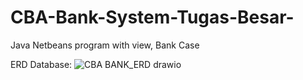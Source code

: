 # CBA-Bank-System-Tugas-Besar-
Java Netbeans program with view, Bank Case

ERD Database:
![CBA BANK_ERD drawio](https://github.com/Itskindavenven/CBA-Bank-System-Tugas-Besar-/assets/99861954/e241ae76-17b9-4492-8118-7b87ed93addb)

